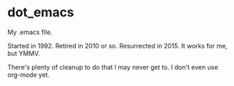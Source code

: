 # dot_emacs

My .emacs file.

Started in 1992. Retired in 2010 or so. Resurrected in 2015. It works for me, but YMMV.

There's plenty of cleanup to do that I may never get to. I don't even use org-mode yet.

